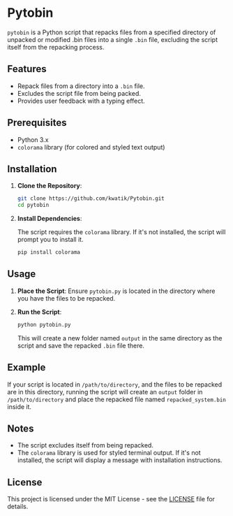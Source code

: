 # Pytobin

`pytobin` is a Python script that repacks files from a specified directory of unpacked or modified .bin files into a single `.bin` file, excluding the script itself from the repacking process.

## Features

- Repack files from a directory into a `.bin` file.
- Excludes the script file from being packed.
- Provides user feedback with a typing effect.

## Prerequisites

- Python 3.x
- `colorama` library (for colored and styled text output)

## Installation

1. **Clone the Repository**:

   ```bash
   git clone https://github.com/kwatik/Pytobin.git
   cd pytobin
   ```

2. **Install Dependencies**:

   The script requires the `colorama` library. If it's not installed, the script will prompt you to install it.

   ```bash
   pip install colorama
   ```

## Usage

1. **Place the Script**:
   Ensure `pytobin.py` is located in the directory where you have the files to be repacked.

2. **Run the Script**:

   ```bash
   python pytobin.py
   ```

   This will create a new folder named `output` in the same directory as the script and save the repacked `.bin` file there.

## Example

If your script is located in `/path/to/directory`, and the files to be repacked are in this directory, running the script will create an `output` folder in `/path/to/directory` and place the repacked file named `repacked_system.bin` inside it.

## Notes

- The script excludes itself from being repacked.
- The `colorama` library is used for styled terminal output. If it's not installed, the script will display a message with installation instructions.

## License

This project is licensed under the MIT License - see the [LICENSE](LICENSE) file for details.
